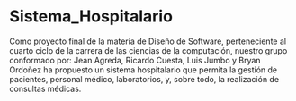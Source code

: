 # Sistema_Hospitalario
Como proyecto final de la materia de Diseño de Software, perteneciente al cuarto ciclo de la carrera de las ciencias de la computación, nuestro grupo conformado por: Jean Agreda, Ricardo Cuesta, Luis Jumbo y Bryan Ordoñez ha propuesto un sistema hospitalario que permita la gestión de pacientes, personal médico, laboratorios, y, sobre todo, la realización de consultas médicas.

